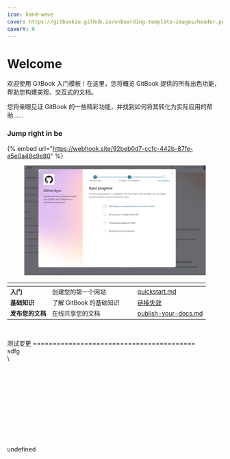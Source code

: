 ```yaml
---
icon: hand-wave
cover: https://gitbookio.github.io/onboarding-template-images/header.png
coverY: 0
---
```



# Welcome

欢迎使用 GitBook 入门模板！在这里，您将概览 GitBook 提供的所有出色功能，帮助您构建美观、交互式的文档。

您将亲眼见证 GitBook 的一些精彩功能，并找到如何将其转化为实际应用的帮助……

### Jump right in be



{% embed url="https://webhook.site/92beb0d7-ccfc-442b-87fe-a5e0a48c9e80" %}

<figure><img src=".gitbook/assets/image.png" alt=""><figcaption></figcaption></figure>

<table data-view="cards"><thead><tr><th></th><th></th><th data-hidden data-card-cover data-type="files"></th><th data-hidden></th><th data-hidden data-card-target data-type="content-ref"></th></tr></thead><tbody><tr><td><strong>入门</strong></td><td>创建您的第一个网站</td><td></td><td></td><td><a href="getting-started/quickstart.md">quickstart.md</a></td></tr><tr><td><strong>基础知识</strong></td><td>了解 GitBook 的基础知识</td><td></td><td></td><td><a href="broken-reference">链接失效</a></td></tr><tr><td><strong>发布您的文档</strong></td><td>在线共享您的文档</td><td></td><td></td><td><a href="getting-started/publish-your-docs.md">publish-your-docs.md</a></td></tr></tbody></table>

<figure><img src="http://pre-release-live.o18-test.com/api/public/knowledge-base-creatives.php?url=https%3A%[%E2%80%A6]tv5cx0g6.cloudfront.net%2Fblog%2F3521046916-id-790.jpg" alt=""><figcaption></figcaption></figure>

测试变更 =========================================\
sdfg\
\






<figure><img src="http://pre-release-live.o18-test.com/api/public/knowledge-base-creatives.php?url=https%3A%[%E2%80%A6]tv5cx0g6.cloudfront.net%2Fblog%2F3521046916-id-790.jpg" alt=""><figcaption></figcaption></figure>

<figure><img src="http://pre-release-live.o18-test.com/api/public/knowledge-base-creatives.php?url=https%3A%2F%2Fd1syadtv5cx0g6.cloudfront.net%2Fblog%2F3521046916-id-790.jpg&#x26;1=1" alt=""><figcaption></figcaption></figure>



\
\
\
\
\
\
\
undefined
